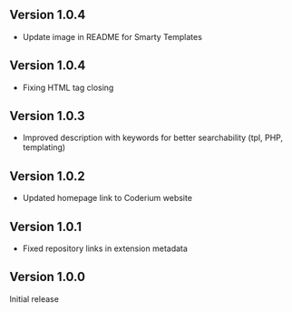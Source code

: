 ## Version 1.0.4

- Update image in README for Smarty Templates

## Version 1.0.4

- Fixing HTML tag closing

## Version 1.0.3

- Improved description with keywords for better searchability (tpl, PHP, templating)

## Version 1.0.2

- Updated homepage link to Coderium website

## Version 1.0.1

- Fixed repository links in extension metadata

## Version 1.0.0

Initial release
